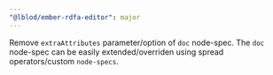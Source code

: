 ```yaml
---
"@lblod/ember-rdfa-editor": major
---
```


Remove `extraAttributes` parameter/option of `doc` node-spec. The `doc` node-spec can be easily extended/overriden using spread operators/custom `node-specs`.
